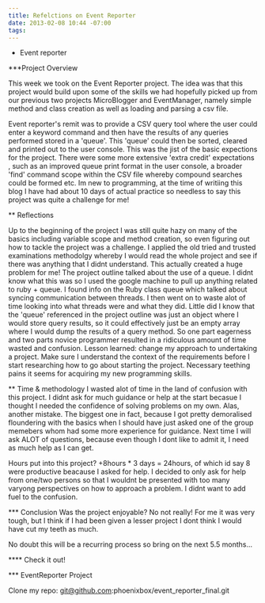 ```yaml
---
title: Refelctions on Event Reporter
date: 2013-02-08 10:44 -07:00
tags:
---
```


* Event reporter

***Project Overview

This week we took on the Event Reporter project. The idea was that this project would build upon some of the skills we had hopefully picked up from our previous two projects MicroBlogger and EventManager, namely simple method and class creation as well as loading and parsing a csv file.

Event reporter's remit was to provide a CSV query tool where the user could enter a keyword command and then have the results of any queries performed stored in a 'queue'. This 'queue' could then be sorted, cleared and printed out to the user console. This was the jist of the basic expections for the project. There were some more extensive 'extra credit' expectations , such as an improved queue print format in the user console, a broader 'find' command scope within the CSV file whereby compound searches could be formed etc. Im new to programming, at the time of writiing this blog I have had about 10 days of actual practice so needless to say this project was quite a challenge for me! 

** Reflections

Up to the beginning of the project I was still quite hazy on many of the basics including variable scope and method creation, so even figuring out how to tackle the project was a challenge. I applied the old tried and trusted examinations methodolgy whereby I would read the whole project and see if there was anything that I didnt understand. This actually created a huge problem for me! The project outline talked about the use of a queue. I didnt know what this was so I used the google machine to pull up anything related to ruby + queue. I found info on the Ruby class queue which talked about syncing communication between threads. I then went on to waste alot of time looking into what threads were and what they did. Little did I know that the 'queue' referenced in the project outline was just an object where I would store query results, so it could effectively just be an empty array where I would dump the results of a query method. So one part eagerness and two parts novice programmer resulted in a ridiculous amount of time wasted and confusion. Lesson learned: change my approach to undertaking a project. Make sure I understand the context of the requirements before I start researching how to go about starting the project. Necessary teething pains it seems for acquiring my new programming skills.

** Time & methodology
I wasted alot of time in the land of confusion with this project. I didnt ask for much guidance or help at the start becasue I thought I needed the confidence of solving problems on my own. Alas, another mistake. The biggest one in fact, because I got pretty demoralised floundering with the basics when I should have just asked one of the group memebers whom had some more experience for guidance. Next time I will ask ALOT of questions, because even though I dont like to admit it, I need as much help as I can get.

Hours put into this project? +8hours * 3 days = 24hours, of which id say 8 were productive beacause I asked for help. I decided to only ask for help from one/two persons so that I wouldnt be presented with too many varyong perspectives on how to approach a problem. I didnt want to add fuel to the confusion.

*** Conclusion
Was the project enjoyable? No not really! For me it was very tough, but I think if I had been given a lesser project I dont think I would have cut my teeth as much.

No doubt this will be a recurring process so bring on the next 5.5 months...


**** Check it out!

*** EventReporter Project

Clone my repo: git@github.com:phoenixbox/event_reporter_final.git
